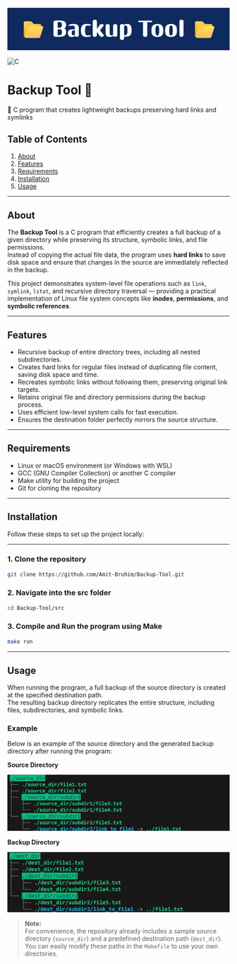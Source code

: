 
![Banner](images/banner.png)

![C](https://img.shields.io/badge/language-C-blue)

# Backup Tool 📂  

🔗 C program that creates lightweight backups preserving hard links and symlinks

## Table of Contents  

1. [About](#about)  
2. [Features](#features)  
3. [Requirements](#requirements)  
4. [Installation](#installation)  
5. [Usage](#usage)  

---

## About  

The **Backup Tool** is a C program that efficiently creates a full backup of a given directory while preserving its structure, symbolic links, and file permissions.  
Instead of copying the actual file data, the program uses **hard links** to save disk space and ensure that changes in the source are immediately reflected in the backup.  

This project demonstrates system-level file operations such as `link`, `symlink`, `lstat`, and recursive directory traversal — providing a practical implementation of Linux file system concepts like **inodes**, **permissions**, and **symbolic references**.

---

## Features  

- Recursive backup of entire directory trees, including all nested subdirectories.  
- Creates hard links for regular files instead of duplicating file content, saving disk space and time.  
- Recreates symbolic links without following them, preserving original link targets.  
- Retains original file and directory permissions during the backup process.  
- Uses efficient low-level system calls for fast execution.  
- Ensures the destination folder perfectly mirrors the source structure.

---

## Requirements  

- Linux or macOS environment (or Windows with WSL)  
- GCC (GNU Compiler Collection) or another C compiler  
- Make utility for building the project  
- Git for cloning the repository

---

## Installation

Follow these steps to set up the project locally:

---

### 1. Clone the repository
```bash
git clone https://github.com/Amit-Bruhim/Backup-Tool.git
```
### 2. Navigate into the src folder
```bash
cd Backup-Tool/src
```

### 3. Compile and Run the program using Make
```bash
make run
```

---

## Usage  

When running the program, a full backup of the source directory is created at the specified destination path.  
The resulting backup directory replicates the entire structure, including files, subdirectories, and symbolic links.

### Example  

Below is an example of the source directory and the generated backup directory after running the program:

**Source Directory**

![Source Example](images/source_example.png)

**Backup Directory**

![Backup Example](images/backup_example.png)

> **Note:**  
> For convenience, the repository already includes a sample source directory (`source_dir`) and a predefined destination path (`dest_dir`).  
> You can easily modify these paths in the `Makefile` to use your own directories.

